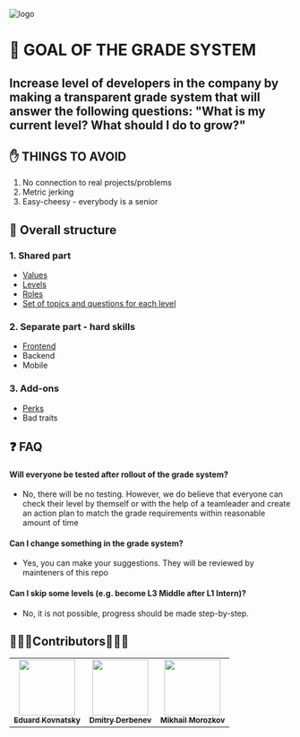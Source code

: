 ![logo](https://user-images.githubusercontent.com/47868427/120621951-0d5ff480-c467-11eb-8f69-89d920606f42.png)


# 🥅 GOAL OF THE GRADE SYSTEM
  ## Increase level of developers in the company by making a transparent grade system that will answer the following questions: "What is my current level? What should I do to grow?"
   
## ✋ THINGS TO AVOID
1. No connection to real projects/problems
2. Metric jerking
3. Easy-cheesy - everybody is a senior

## 🧬 Overall structure

### 1. Shared part
  - [Values](/shared/values.md)
  - [Levels](/shared/Levels.md)
  - [Roles](/shared/Roles.md)
  - [Set of topics and questions for each level](/shared/Questions.md)
  
### 2. Separate part - hard skills
  - [Frontend](/hard-skills/frontend)
  - Backend
  - Mobile

### 3. Add-ons
  - [Perks](/add-ons/Perks.md)
  - Bad traits
  
 ## ❓ FAQ
 
 #### Will everyone be tested after rollout of the grade system?
 - No, there will be no testing. However, we do believe that everyone can check their level by themself or with the help of a teamleader and create an action plan to match the grade requirements within reasonable amount of time
 
 #### Can I change something in the grade system?
 - Yes, you can make your suggestions. They will be reviewed by mainteners of this repo

#### Can I skip some levels (e.g. become L3 Middle after L1 Intern)?
- No, it is not possible, progress should be made step-by-step. 

 ##  👏👏👏Contributors👏👏👏

<table>
  <tr>
    <td align="center"><a href="https://github.com/PalmZE"><img src="https://avatars.githubusercontent.com/u/16352166?v=4" width="100px;" alt=""/><br /><sub><b>Eduard Kovnatsky</b></sub></a><br /></td>
    <td align="center"><a href="https://github.com/amaz1none"><img src="https://avatars.githubusercontent.com/u/47868427?v=4" width="100px;" alt=""/><br /><sub><b>Dmitry Derbenev</b></sub></a><br /></td>
  <td align="center"><a href="https://github.com/mmorozkov"><img src="https://avatars.githubusercontent.com/u/55201615?v=4" width="100px;" alt=""/><br /><sub><b>Mikhail Morozkov</b></sub></a><br /></td>
